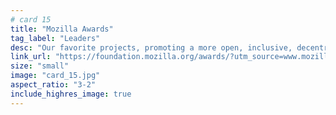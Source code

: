 ```yaml
---
# card 15
title: "Mozilla Awards"
tag_label: "Leaders"
desc: "Our favorite projects, promoting a more open, inclusive, decentralized internet"
link_url: "https://foundation.mozilla.org/awards/?utm_source=www.mozilla.org&utm_medium=referral&utm_campaign=homepage&utm_content=card"
size: "small"
image: "card_15.jpg"
aspect_ratio: "3-2"
include_highres_image: true
---
```

